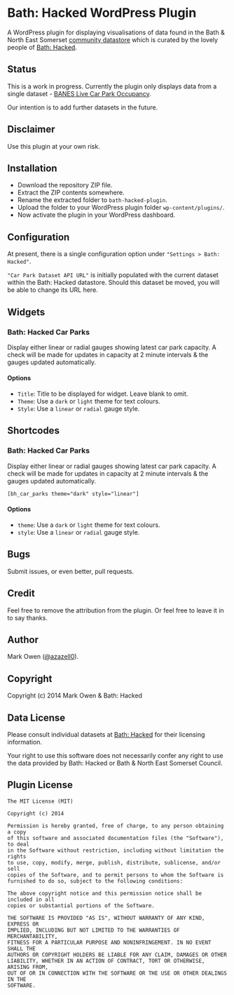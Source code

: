 
# Bath: Hacked WordPress Plugin

A WordPress plugin for displaying visualisations of data found in the 
Bath & North East Somerset [community datastore](https://data.bathhacked.org/) which is curated 
by the lovely people of [Bath: Hacked](http://www.bathhacked.org/).

## Status

This is a work in progress. Currently the plugin only displays data from a single dataset -
[BANES Live Car Park Occupancy](https://data.bathhacked.org/Transport/BANES-Live-Car-Park-Occupancy/u3w2-9yme).

Our intention is to add further datasets in the future.

## Disclaimer

Use this plugin at your own risk.

## Installation

- Download the repository ZIP file.
- Extract the ZIP contents somewhere.
- Rename the extracted folder to ```bath-hacked-plugin```.
- Upload the folder to your WordPress plugin folder ```wp-content/plugins/```.
- Now activate the plugin in your WordPress dashboard.

## Configuration

At present, there is a single configuration option under ```"Settings > Bath: Hacked"```.

```"Car Park Dataset API URL"``` is initially populated with the current dataset within the Bath: Hacked datastore.
Should this dataset be moved, you will be able to change its URL here.

## Widgets

### Bath: Hacked Car Parks

Display either linear or radial gauges showing latest car park capacity. 
A check will be made for updates in capacity at 2 minute intervals & the gauges updated automatically.

#### Options

- ```Title```: Title to be displayed for widget. Leave blank to omit.
- ```Theme```: Use a ```dark``` or ```light``` theme for text colours.
- ```Style```: Use a ```linear``` or ```radial``` gauge style.

## Shortcodes

### Bath: Hacked Car Parks

Display either linear or radial gauges showing latest car park capacity. 
A check will be made for updates in capacity at 2 minute intervals & the gauges updated automatically.

```[bh_car_parks theme="dark" style="linear"]```

#### Options

- ```theme```: Use a ```dark``` or ```light``` theme for text colours.
- ```style```: Use a ```linear``` or ```radial``` gauge style.

## Bugs

Submit issues, or even better, pull requests.

## Credit

Feel free to remove the attribution from the plugin. Or feel free to leave it in to say thanks.

## Author

Mark Owen ([@azazell0](https://twitter.com/azazell0)).

## Copyright

Copyright (c) 2014 Mark Owen & Bath: Hacked

## Data License

Please consult individual datasets at [Bath: Hacked](http://www.bathhacked.org/) for their licensing information.

Your right to use this software does not necessarily confer any right to use the data provided by 
Bath: Hacked or Bath & North East Somerset Council.

## Plugin License

	The MIT License (MIT)

	Copyright (c) 2014 

	Permission is hereby granted, free of charge, to any person obtaining a copy
	of this software and associated documentation files (the "Software"), to deal
	in the Software without restriction, including without limitation the rights
	to use, copy, modify, merge, publish, distribute, sublicense, and/or sell
	copies of the Software, and to permit persons to whom the Software is
	furnished to do so, subject to the following conditions:

	The above copyright notice and this permission notice shall be included in all
	copies or substantial portions of the Software.

	THE SOFTWARE IS PROVIDED "AS IS", WITHOUT WARRANTY OF ANY KIND, EXPRESS OR
	IMPLIED, INCLUDING BUT NOT LIMITED TO THE WARRANTIES OF MERCHANTABILITY,
	FITNESS FOR A PARTICULAR PURPOSE AND NONINFRINGEMENT. IN NO EVENT SHALL THE
	AUTHORS OR COPYRIGHT HOLDERS BE LIABLE FOR ANY CLAIM, DAMAGES OR OTHER
	LIABILITY, WHETHER IN AN ACTION OF CONTRACT, TORT OR OTHERWISE, ARISING FROM,
	OUT OF OR IN CONNECTION WITH THE SOFTWARE OR THE USE OR OTHER DEALINGS IN THE
	SOFTWARE.

